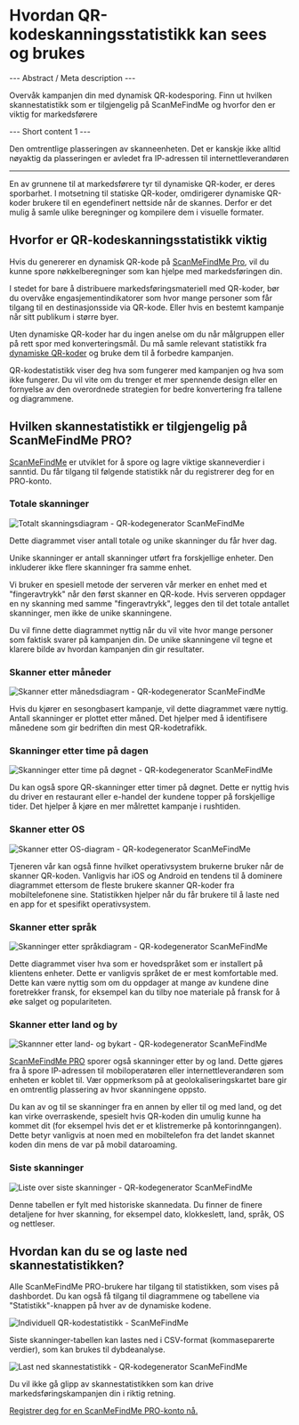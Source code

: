 <h1>Hvordan QR-kodeskanningsstatistikk kan sees og brukes</h1>

--- Abstract / Meta description ---

Overvåk kampanjen din med dynamisk QR-kodesporing. Finn ut hvilken skannestatistikk som er tilgjengelig på ScanMeFindMe og hvorfor den er viktig for markedsførere

--- Short content 1 ---

Den omtrentlige plasseringen av skanneenheten. Det er kanskje ikke alltid nøyaktig da plasseringen er avledet fra IP-adressen til internettleverandøren

----------

<p>En av grunnene til at markedsførere tyr til dynamiske QR-koder, er deres sporbarhet. I motsetning til statiske QR-koder, omdirigerer dynamiske QR-koder brukere til en egendefinert nettside når de skannes. Derfor er det mulig å samle ulike beregninger og kompilere dem i visuelle formater. </p>

<h2>Hvorfor er QR-kodeskanningsstatistikk viktig</h2>

<p>Hvis du genererer en dynamisk QR-kode på <a href="#pro">ScanMeFindMe Pro</a>, vil du kunne spore nøkkelberegninger som kan hjelpe med markedsføringen din.</p>

<p>I stedet for bare å distribuere markedsføringsmateriell med QR-koder, bør du overvåke engasjementindikatorer som hvor mange personer som får tilgang til en destinasjonsside via QR-kode. Eller hvis en bestemt kampanje når sitt publikum i større byer. </p>

<p>Uten dynamiske QR-koder har du ingen anelse om du når målgruppen eller på rett spor med konverteringsmål. Du må samle relevant statistikk fra <a href="#about:product">dynamiske QR-koder</a> og bruke dem til å forbedre kampanjen.</p>

<p>QR-kodestatistikk viser deg hva som fungerer med kampanjen og hva som ikke fungerer. Du vil vite om du trenger et mer spennende design eller en fornyelse av den overordnede strategien for bedre konvertering fra tallene og diagrammene. </p>

<h2>Hvilken skannestatistikk er tilgjengelig på ScanMeFindMe PRO?</h2>

<p><a href="#static:url">ScanMeFindMe</a> er utviklet for å spore og lagre viktige skanneverdier i sanntid. Du får tilgang til følgende statistikk når du registrerer deg for en PRO-konto.</p>

<h3>Totale skanninger</h3>

<p class="imageholder">
    <img src="https://media.scanmefindme.com/blog/about_statistics/files/img 1 - total scans.png"
        alt="Totalt skanningsdiagram - QR-kodegenerator ScanMeFindMe">
</p>

<p>Dette diagrammet viser antall totale og unike skanninger du får hver dag.</p>

<p>Unike skanninger er antall skanninger utført fra forskjellige enheter. Den inkluderer ikke flere skanninger fra samme enhet. </p>

<p>Vi bruker en spesiell metode der serveren vår merker en enhet med et "fingeravtrykk" når den først skanner en QR-kode. Hvis serveren oppdager en ny skanning med samme "fingeravtrykk", legges den til det totale antallet skanninger, men ikke de unike skanningene.</p>

<p>Du vil finne dette diagrammet nyttig når du vil vite hvor mange personer som faktisk svarer på kampanjen din. De unike skanningene vil tegne et klarere bilde av hvordan kampanjen din gir resultater.</p>

<h3>Skanner etter måneder</h3>

<p class="imageholder">
    <img src="https://media.scanmefindme.com/blog/about_statistics/files/img 2 - skanner etter måned.png"
        alt="Skanner etter månedsdiagram - QR-kodegenerator ScanMeFindMe">
</p>

<p>Hvis du kjører en sesongbasert kampanje, vil dette diagrammet være nyttig. Antall skanninger er plottet etter måned. Det hjelper med å identifisere månedene som gir bedriften din mest QR-kodetrafikk. </p>

<h3>Skanninger etter time på dagen</h3>

<p class="imageholder">
    <img src="https://media.scanmefindme.com/blog/about_statistics/files/img 3 - skanner etter time på dagen.png"
        alt="Skanninger etter time på døgnet - QR-kodegenerator ScanMeFindMe">
</p>

<p>Du kan også spore QR-skanninger etter timer på døgnet. Dette er nyttig hvis du driver en restaurant eller e-handel der kundene topper på forskjellige tider. Det hjelper å kjøre en mer målrettet kampanje i rushtiden.</p>

<h3>Skanner etter OS</h3>

<p class="imageholder">
    <img src="https://media.scanmefindme.com/blog/about_statistics/files/img 4 - skanner etter OS.png"
        alt="Skanner etter OS-diagram - QR-kodegenerator ScanMeFindMe">
</p>

<p>Tjeneren vår kan også finne hvilket operativsystem brukerne bruker når de skanner QR-koden. Vanligvis har iOS og Android en tendens til å dominere diagrammet ettersom de fleste brukere skanner QR-koder fra mobiltelefonene sine. Statistikken hjelper når du får brukere til å laste ned en app for et spesifikt operativsystem. </p>

<h3>Skanner etter språk</h3>

<p class="imageholder">
    <img src="https://media.scanmefindme.com/blog/about_statistics/files/img 5 - scans by lang.png"
        alt="Skanninger etter språkdiagram - QR-kodegenerator ScanMeFindMe">
</p>

<p>Dette diagrammet viser hva som er hovedspråket som er installert på klientens enheter. Dette er vanligvis språket de er mest komfortable med. Dette kan være nyttig som om du oppdager at mange av kundene dine foretrekker fransk, for eksempel kan du tilby noe materiale på fransk for å øke salget og populariteten.</p>

<h3>Skanner etter land og by</h3>

<p class="imageholder">
    <img src="https://media.scanmefindme.com/blog/about_statistics/files/img 6 - skanner etter land og by.png"
        alt="Skannner etter land- og bykart - QR-kodegenerator ScanMeFindMe">
</p>

<p><a href="#pro">ScanMeFindMe PRO</a> sporer også skanninger etter by og land. Dette gjøres fra å spore IP-adressen til mobiloperatøren eller internettleverandøren som enheten er koblet til. Vær oppmerksom på at geolokaliseringskartet bare gir en omtrentlig plassering av hvor skanningene oppsto. </p>

<p>Du kan av og til se skanninger fra en annen by eller til og med land, og det kan virke overraskende, spesielt hvis QR-koden din umulig kunne ha kommet dit (for eksempel hvis det er et klistremerke på kontorinngangen). Dette betyr vanligvis at noen med en mobiltelefon fra det landet skannet koden din mens de var på mobil dataroaming.</p>

<h3>Siste skanninger</h3>

<p class="imageholder">
    <img src="https://media.scanmefindme.com/blog/about_statistics/files/img 7 - last scans.png"
        alt="Liste over siste skanninger - QR-kodegenerator ScanMeFindMe">
</p>

<p>Denne tabellen er fylt med historiske skannedata. Du finner de finere detaljene for hver skanning, for eksempel dato, klokkeslett, land, språk, OS og nettleser. </p>

<h2>Hvordan kan du se og laste ned skannestatistikken?</h2>

<p>Alle ScanMeFindMe PRO-brukere har tilgang til statistikken, som vises på dashbordet. Du kan også få tilgang til diagrammene og tabellene via "Statistikk"-knappen på hver av de dynamiske kodene.</p>

<p class="imageholder">
    <img src="https://media.scanmefindme.com/blog/about_statistics/files/img 8 - dynamic codes-statistic.png"
        alt="Individuell QR-kodestatistikk - ScanMeFindMe">
</p>

<p>Siste skanninger-tabellen kan lastes ned i CSV-format (kommaseparerte verdier), som kan brukes til dybdeanalyse.</p>

<p class="imageholder">
    <img src="https://media.scanmefindme.com/blog/about_statistics/files/img 7 - siste skanninger - last ned som CSV.png"
        alt="Last ned skannestatistikk - QR-kodegenerator ScanMeFindMe">
</p>

<p>Du vil ikke gå glipp av skannestatistikken som kan drive markedsføringskampanjen din i riktig retning.</p>

<p><a href="#pro">Registrer deg for en ScanMeFindMe PRO-konto nå.</a></p>
